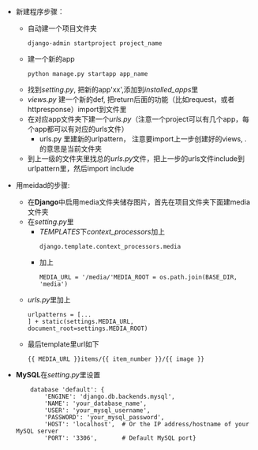 - 新建程序步骤：
    - 自动建一个项目文件夹
        ```
        django-admin startproject project_name
        ```
    - 建一个新的app
        ```
        python manage.py startapp app_name
        ```
    - 找到*setting.py*, 把新的app'xx',添加到*installed_apps*里
    - *views.py* 建一个新的def, 把return后面的功能（比如request，或者httpresponse）import到文件里
    - 在对应app文件夹下建一个*urls.py*（注意一个project可以有几个app，每个app都可以有对应的urls文件）
        - urls.py 里建新的urlpattern， 注意要import上一步创建好的views, .的意思是当前文件夹
    - 到上一级的文件夹里找总的*urls.py*文件，把上一步的urls文件include到urlpattern里，然后import include


- 用meidad的步骤:
    - 在**Django**中启用media文件夹储存图片，首先在项目文件夹下面建media文件夹
    - 在*setting.py*里
        - *TEMPLATES*下*context_processors*加上
            ```
            django.template.context_processors.media
            ```
        - 加上
            ```
            MEDIA_URL = '/media/'MEDIA_ROOT = os.path.join(BASE_DIR, 'media')
            ```
    - *urls.py*里加上
        ```
        urlpatterns = [... 
        ] + static(settings.MEDIA_URL, document_root=settings.MEDIA_ROOT)
        ```
    - 最后template里url如下
        ```
        {{ MEDIA_URL }}items/{{ item_number }}/{{ image }}
        ```
- **MySQL**在*setting.py*里设置
    ```
        database 'default': {
            'ENGINE': 'django.db.backends.mysql',  
            'NAME': 'your_database_name',  
            'USER': 'your_mysql_username',  
            'PASSWORD': 'your_mysql_password',  
            'HOST': 'localhost',  # Or the IP address/hostname of your MySQL server  
            'PORT': '3306',       # Default MySQL port} 
    ```